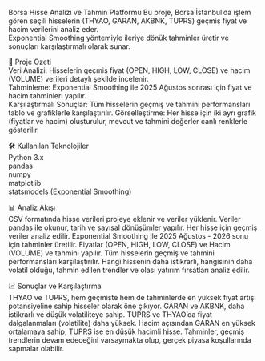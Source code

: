 Borsa Hisse Analizi ve Tahmin Platformu
Bu proje, Borsa İstanbul’da işlem gören seçili hisselerin (THYAO, GARAN, AKBNK, TUPRS) geçmiş fiyat ve hacim verilerini analiz eder.                                                                                            
Exponential Smoothing yöntemiyle ileriye dönük tahminler üretir ve sonuçları karşılaştırmalı olarak sunar.

🚀 Proje Özeti     
Veri Analizi: Hisselerin geçmiş fiyat (OPEN, HIGH, LOW, CLOSE) ve hacim (VOLUME) verileri detaylı şekilde incelenir.                         
Tahminleme: Exponential Smoothing ile 2025 Ağustos sonrası için fiyat ve hacim tahminleri yapılır.             
Karşılaştırmalı Sonuçlar: Tüm hisselerin geçmiş ve tahmini performansları tablo ve grafiklerle karşılaştırılır.
Görselleştirme: Her hisse için iki ayrı grafik (fiyatlar ve hacim) oluşturulur, mevcut ve tahmini değerler canlı renklerle gösterilir.

🛠️ Kullanılan Teknolojiler     
Python 3.x    
pandas   
numpy   
matplotlib  
statsmodels (Exponential Smoothing)

📊 Analiz Akışı               
CSV formatında hisse verileri projeye eklenir ve veriler yüklenir.
Veriler pandas ile okunur, tarih ve sayısal dönüşümler yapılır.
Her hisse için geçmiş veriler analiz edilir.
Exponential Smoothing ile 2025 Ağustos - 2026 sonu için tahminler üretilir.
Fiyatlar (OPEN, HIGH, LOW, CLOSE) ve Hacim (VOLUME) ve tahmini yapılır.
Tüm hisselerin geçmiş ve tahmini performansları karşılaştırılır.
Hangi hissenin daha istikrarlı, hangisinin daha volatil olduğu, tahmin edilen trendler ve olası yatırım fırsatları analiz edilir.

📈 Sonuçlar ve Karşılaştırma     
THYAO ve TUPRS, hem geçmişte hem de tahminlerde en yüksek fiyat artışı potansiyeline sahip hisseler olarak öne çıkıyor.
GARAN ve AKBNK, daha istikrarlı ve düşük volatiliteye sahip.
TUPRS ve THYAO’da fiyat dalgalanmaları (volatilite) daha yüksek.
Hacim açısından GARAN en yüksek ortalamaya sahip, TUPRS ise en düşük hacimli hisse.
Tahminler, geçmiş trendlerin devam edeceğini varsaymakta olup, gerçek piyasa koşullarında sapmalar olabilir.
